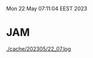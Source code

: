 Mon 22 May 07:11:04 EEST 2023
# JAM
<a href='./cache/202305/22_07.log'>./cache/202305/22_07.log</a>
